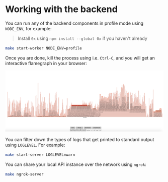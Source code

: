 Working with the backend
========================

You can run any of the backend components in profile mode using `NODE_ENV`, for
example:

> Install `0x` using `npm install --global 0x` if you haven't already

```sh
make start-worker NODE_ENV=profile
```

Once you are done, kill the process using i.e. `Ctrl-C`, and you will get an
interactive flamegraph in your browser:

![0x Flamegraph](../assets/0x-flamegraph.png)

You can filter down the types of logs that get printed to standard output using
`LOGLEVEL`. For example:

```sh
make start-server LOGLEVEL=warn
```

You can share your local API instance over the network using `ngrok`:

```sh
make ngrok-server
```
